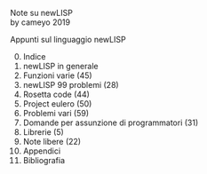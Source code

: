 Note su newLISP  
by cameyo 2019  
  
Appunti sul linguaggio newLISP  
  
00) Indice  
01) newLISP in generale  
02) Funzioni varie (45)  
03) newLISP 99 problemi (28)  
04) Rosetta code (44)  
05) Project eulero (50)  
06) Problemi vari (59)  
07) Domande per assunzione di programmatori (31)  
08) Librerie (5)  
09) Note libere (22)  
10) Appendici  
11) Bibliografia  

